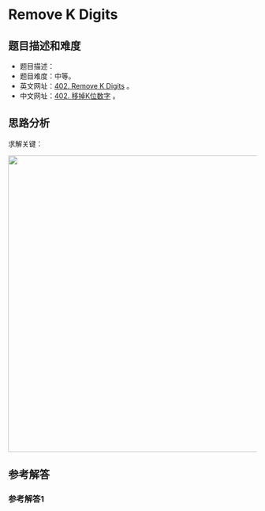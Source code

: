 # Remove K Digits

## 题目描述和难度
+ 题目描述：
+ 题目难度：中等。
+ 英文网址：[402. Remove K Digits](https://leetcode.com/problems/remove-k-digits/description/)  。
+ 中文网址：[402. 移掉K位数字](https://leetcode-cn.com/problems/remove-k-digits/description/)  。
## 思路分析
求解关键：

<img src="https://liweiwei1419.github.io/images/leetcode-solution/" width="600">

## 参考解答
### 参考解答1

```java

```
